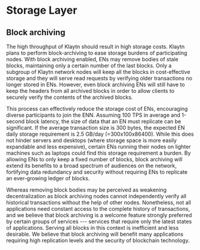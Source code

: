 # Storage Layer

## Block archiving

The high throughput of Klaytn should result in high storage costs. Klaytn plans to perform block-archiving to ease storage burdens of participating nodes. With block archiving enabled, ENs may remove bodies of stale blocks, maintaining only a certain number of the last blocks. Only a subgroup of Klaytn network nodes will keep all the blocks in cost-effective storage and they will serve read requests by verifying older transactions no longer stored in ENs. However, even block archiving ENs will still have to keep the headers from all archived blocks in order to allow clients to securely verify the contents of the archived blocks.

This process can effectively reduce the storage cost of ENs, encouraging diverse participants to join the ENN. Assuming 100 TPS in average and 1-second block latency, the size of data that an EN must replicate can be significant. If the average transaction size is 300 bytes, the expected EN daily storage requirement is 2.5 GB/day (=300x100x86400). While this does not hinder servers and desktops (where storage space is more easily expandable and less expensive), certain ENs running their nodes on lighter machines such as laptops could find this storage requirement a burden. By allowing ENs to only keep a fixed number of blocks, block archiving will extend its benefits to a broad spectrum of audiences on the network, fortifying data redundancy and security without requiring ENs to replicate an ever-growing ledger of blocks.

Whereas removing block bodies may be perceived as weakening decentralization as block archiving nodes cannot independently verify all historical transactions without the help of other nodes. Nonetheless, not all applications need constant access to the complete history of transactions, and we believe that block archiving is a welcome feature strongly preferred by certain groups of services \--- services that require only the latest states of applications. Serving all blocks in this context is inefficient and less desirable. We believe that block archiving will benefit many applications requiring high replication levels and the security of blockchain technology.